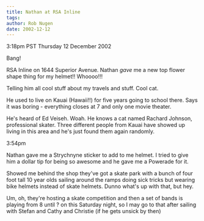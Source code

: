 ```yaml
---
title: Nathan at RSA Inline
tags: 
author: Rob Nugen
date: 2002-12-12
---
```


<p class=date>3:18pm PST Thursday 12 December 2002</p>

<p>Bang!</p>

<p>RSA Inline on 1644 Superior Avenue.  Nathan <em>gave</em> me a new
top flower shape thing for my helmet!!  Whoooo!!!</p>

<p>Telling him all cool stuff about my travels and stuff.  Cool cat.</p>

<p>He used to live on Kauai (Hawaii!!) for five years going to school
there.  Says it was boring - everything closes at 7 and only one movie
theater.</p>

<p>He's heard of Ed Veiseh.  Woah.  He knows a cat named Rachard
Johnson, professional skater.  Three different people from Kauai have
showed up living in this area and he's just found them again
randomly.</p>

<p class=date>3:54pm</p>

<p>Nathan gave me a Strychnyne sticker to add to me helmet.  I tried
to give him a dollar tip for being so awesome and he gave me a
Powerade for it.</p>

<p>Showed me behind the shop they've got a skate park with a bunch of
four foot tall 10 year olds sailing around the ramps doing sick tricks
but wearing bike helmets instead of skate helmets.  Dunno what's up
with that, but hey.</p>

<p>Um, oh, they're hosting a skate competition and then a set of bands
is playing from 8 until ? on this Saturday night, so I may go to that
after sailing with Stefan and Cathy and Christie (if he gets unsick by
then)</p>

